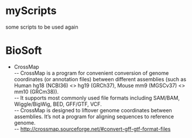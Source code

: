 # myScripts
some scripts to be used again

# BioSoft
- CrossMap  
-- CrossMap is a program for convenient conversion of genome coordinates (or annotation files) between different assemblies (such as Human hg18 (NCBI36) <> hg19 (GRCh37), Mouse mm9 (MGSCv37) <> mm10 (GRCm38)).  
-- It supports most commonly used file formats including SAM/BAM, Wiggle/BigWig, BED, GFF/GTF, VCF.  
-- CrossMap is designed to liftover genome coordinates between assemblies. It’s not a program for aligning sequences to reference genome.  
-- http://crossmap.sourceforge.net/#convert-gff-gtf-format-files
